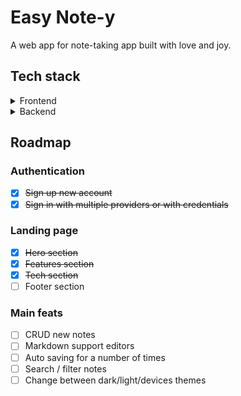 # Easy Note-y

A web app for note-taking app built with love and joy.

## Tech stack

<details>
  <summary>Frontend</summary>

  - [Reactjs](https://react.dev/)
  - [Typescript](https://www.typescriptlang.org/)
  - [Tailwind css](https://tailwindcss.com/)
  - [Radix ui](https://www.radix-ui.com/)
  - [Lucide Icons](https://lucide.dev/icons/)
  - [Phosphor Icons](https://phosphoricons.com/)
  - [zod](https://zod.dev/)
  - [Illustrations](https://undraw.co/illustrations)
</details>

<details>
  <summary>Backend</summary>

  - [Nextjs](https://nextjs.org/)
  - [NextAuth](https://next-auth.js.org/)
  - [Prisma ORM](https://www.prisma.io/)
  - [tRPC](https://trpc.io/)
  - [Mongodb](https://www.mongodb.com/)
  - [Vercel](https://vercel.com/home)
</details>

## Roadmap

### Authentication 
- [x] ~~Sign up new account~~
- [x] ~~Sign in with multiple providers or with credentials~~
### Landing page
- [x] ~~Hero section~~
- [x] ~~Features section~~
- [x] ~~Tech section~~
- [ ] Footer section

### Main feats
- [ ] CRUD new notes
- [ ] Markdown support editors
- [ ] Auto saving for a number of times
- [ ] Search / filter notes
- [ ] Change between dark/light/devices themes